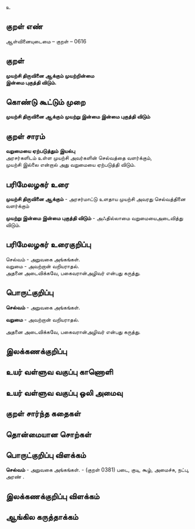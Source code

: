 உ

## குறள் எண் 

ஆள்வினையுடைமை   – குறள் – 0616  

## குறள் 

**முயற்சி திருவினை ஆக்கும் முயற்றின்மை  
இன்மை புகுத்தி விடும்.**  

## கொண்டு கூட்டும் முறை

**முயற்சி திருவினை ஆக்கும் முயற்று இன்மை இன்மை புகுத்தி விடும்** 

## குறள் சாரம் 

**வறுமையை ஏற்படுத்தும் இயல்பு**  
அரசர்களிடம் உள்ள முயற்சி அவர்களின் செல்வத்தை வளர்க்கும்,  
முயற்சி இல்லை என்றால் அது வறுமையை ஏற்படுத்தி விடும்.  

## பரிமேலழகர் உரை

**முயற்சி திருவினை ஆக்கும்** - அரசர்மாட்டு உளதாய முயற்சி அவரது செல்வத்தினை வளர்க்கும்  

**முயற்று இன்மை இன்மை புகுத்தி விடும்** - அஃதில்லாமை வறுமையைஅடைவித்து விடும். 

## பரிமேலழகர் உரைகுறிப்பு   

செல்வம் - அறுவகை அங்கங்கள்.  
வறுமை - அவற்றான் வறியராதல்.  
அதனை அடைவிக்கவே, பகைவரான்அழிவர் என்பது கருத்து.    

## பொருட்குறிப்பு 

**செல்வம்** - அறுவகை அங்கங்கள்.  

**வறுமை** - அவற்றான் வறியராதல்.  

அதனை அடைவிக்கவே, பகைவரான்அழிவர் என்பது கருத்து.     

## இலக்கணக்குறிப்பு  


## உயர் வள்ளுவ வகுப்பு காணொளி


## உயர் வள்ளுவ வகுப்பு ஒலி அமைவு 

 
## குறள் சார்ந்த கதைகள் 


## தொன்மையான சொற்கள்


## பொருட்குறிப்பு விளக்கம்

**செல்வம்** - அறுவகை அங்கங்கள். - (குறள் 0381) படை, குடி, கூழ், அமைச்சு, நட்பு, அரண் .  

## இலக்கணக்குறிப்பு விளக்கம்


## ஆங்கில கருத்தாக்கம் 


